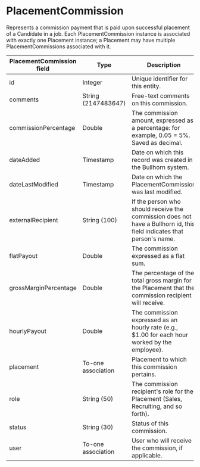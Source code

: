 # PlacementCommission

Represents a commission payment that is paid upon successful placement of a Candidate in a job. Each PlacementCommission instance is associated with exactly one Placement instance; a Placement may have multiple PlacementCommissions associated with it.

| **PlacementCommission field** | **Type** | **Description** | **Not null** | **Read-only** |
| --- | --- | --- | --- | --- |
| id | Integer | Unique identifier for this entity. | X |
| comments | String (2147483647) | Free-text comments on this commission. |
| commissionPercentage | Double | The commission amount, expressed as a percentage: for example, 0.05 = 5%. Saved as decimal. | X |
| dateAdded | Timestamp | Date on which this record was created in the Bullhorn system. | X |
| dateLastModified | Timestamp | Date on which the PlacementCommission was last modified. | X | X |
| externalRecipient | String (100) | If the person who should receive the commission does not have a Bullhorn id, this field indicates that person's name. |
| flatPayout | Double | The commission expressed as a flat sum. | X |
| grossMarginPercentage | Double | The percentage of the total gross margin for the Placement that the commission recipient will receive. | X |
| hourlyPayout | Double | The commission expressed as an hourly rate (e.g., $1.00 for each hour worked by the employee). | X |
| placement | To-one association | Placement to which this commission pertains. | X |
| role | String (50) | The commission recipient's role for the Placement (Sales, Recruiting, and so forth). |
| status | String (30) | Status of this commission. |
| user | To-one association | User who will receive the commission, if applicable. |